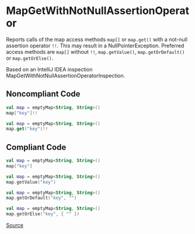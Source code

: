 # MapGetWithNotNullAssertionOperator

Reports calls of the map access methods `map[]` or `map.get()` with a not-null assertion operator `!!`.
This may result in a NullPointerException.
Preferred access methods are `map[]` without `!!`, `map.getValue()`, `map.getOrDefault()` or `map.getOrElse()`.

Based on an IntelliJ IDEA inspection MapGetWithNotNullAssertionOperatorInspection.

## Noncompliant Code

```kotlin
val map = emptyMap<String, String>()
map["key"]!!

val map = emptyMap<String, String>()
map.get("key")!!
```
## Compliant Code

```kotlin
val map = emptyMap<String, String>()
map["key"]

val map = emptyMap<String, String>()
map.getValue("key")

val map = emptyMap<String, String>()
map.getOrDefault("key", "")

val map = emptyMap<String, String>()
map.getOrElse("key", { "" })
```

[Source](https://detekt.github.io/detekt/potential-bugs.html#mapgetwithnotnullassertionoperator)
